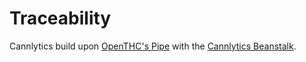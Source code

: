 # Traceability

Cannlytics build upon [OpenTHC's Pipe]() with the [Cannlytics Beanstalk](/beanstalk).
